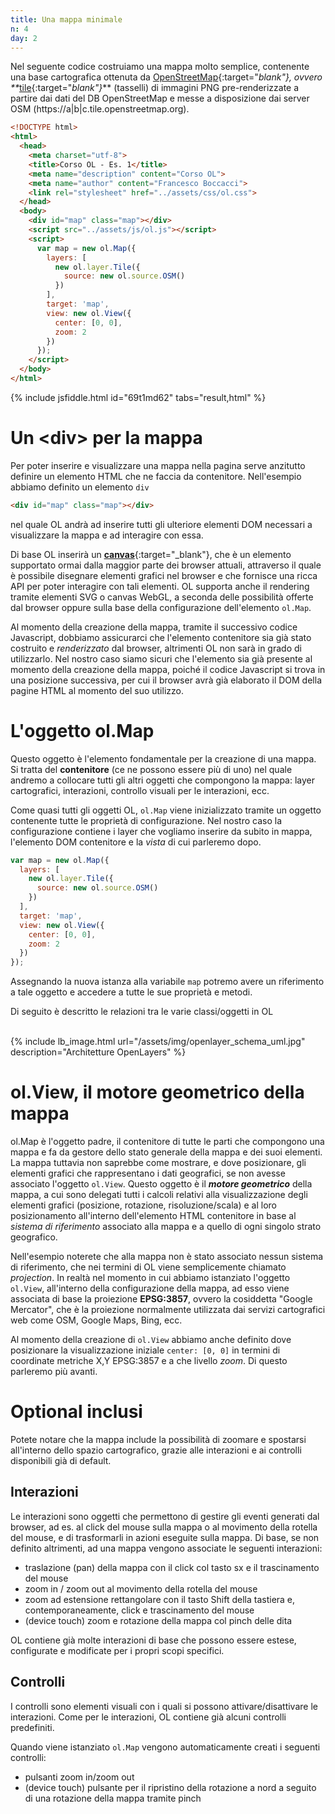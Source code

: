 ```yaml
---
title: Una mappa minimale
n: 4
day: 2
---
```

Nel seguente codice costruiamo una mappa molto semplice, contenente una base cartografica ottenuta da [OpenStreetMap](https://www.openstreetmap.org){:target="_blank"}, ovvero **_[tile](http://wiki.openstreetmap.org/wiki/Tiles){:target="_blank"}_** (tasselli) di immagini PNG pre-renderizzate a partire dai dati del DB OpenStreetMap e messe a disposizione dai server OSM (https://a&#124;b&#124;c.tile.openstreetmap.org).

``` html
<!DOCTYPE html>
<html>
  <head>
    <meta charset="utf-8">
    <title>Corso OL - Es. 1</title>
    <meta name="description" content="Corso OL">
    <meta name="author" content="Francesco Boccacci">
    <link rel="stylesheet" href="../assets/css/ol.css">
  </head>
  <body>
    <div id="map" class="map"></div>
    <script src="../assets/js/ol.js"></script>
    <script>
      var map = new ol.Map({
        layers: [
          new ol.layer.Tile({
            source: new ol.source.OSM()
          })
        ],
        target: 'map',
        view: new ol.View({
          center: [0, 0],
          zoom: 2
        })
      });
    </script>
  </body>
</html>
```

{% include jsfiddle.html id="69t1md62" tabs="result,html" %}

Un &lt;div&gt; per la mappa
===========================
Per poter inserire e visualizzare una mappa nella pagina serve anzitutto definire un elemento HTML che ne faccia da contenitore. Nell'esempio abbiamo definito un elemento `div`
```html
<div id="map" class="map"></div>
```
nel quale OL andrà ad inserire tutti gli ulteriore elementi DOM necessari a visualizzare la mappa e ad interagire con essa.

Di base OL inserirà un [**canvas**](https://developer.mozilla.org/it/docs/Web/HTML/Canvas){:target="_blank"}, che è un elemento supportato ormai dalla maggior parte dei browser attuali, attraverso il quale è possibile disegnare elementi grafici nel browser e che fornisce una ricca API per poter interagire con tali elementi.
OL supporta anche il rendering tramite elementi SVG o canvas WebGL, a seconda delle possibilità offerte dal browser oppure sulla base della configurazione dell'elemento `ol.Map`.

Al momento della creazione della mappa, tramite il successivo codice Javascript, dobbiamo assicurarci che l'elemento contenitore sia già stato costruito e _renderizzato_ dal browser, altrimenti OL non sarà in grado di utilizzarlo.
Nel nostro caso siamo sicuri che l'elemento sia già presente al momento della creazione della mappa, poiché il codice Javascript si trova in una posizione successiva, per cui il browser avrà già elaborato il DOM della pagine HTML al momento del suo utilizzo.

L'oggetto ol.Map
================
Questo oggetto è l'elemento fondamentale per la creazione di una mappa. Si tratta del **contenitore** (ce ne possono essere più di uno) nel quale andremo a collocare tutti gli altri oggetti che compongono la mappa: layer cartografici, interazioni, controllo visuali per le interazioni, ecc.

Come quasi tutti gli oggetti OL, `ol.Map` viene inizializzato tramite un oggetto contenente tutte le proprietà di configurazione. Nel nostro caso la configurazione contiene i layer che vogliamo inserire da subito in mappa, l'elemento DOM contenitore e la _vista_ di cui parleremo dopo.

```javascript
var map = new ol.Map({
  layers: [
    new ol.layer.Tile({
      source: new ol.source.OSM()
    })
  ],
  target: 'map',
  view: new ol.View({
    center: [0, 0],
    zoom: 2
  })
});
```
Assegnando la nuova istanza alla variabile `map` potremo avere un riferimento a tale oggetto e accedere a tutte le sue proprietà e metodi.

Di seguito è descritto le relazioni tra le varie classi/oggetti in OL

<br>
{% include lb_image.html url="/assets/img/openlayer_schema_uml.jpg" description="Architetture OpenLayers" %}
<br>

ol.View, il motore geometrico della mappa
=========================================
ol.Map è l'oggetto padre, il contenitore di tutte le parti che compongono una mappa e fa da gestore dello stato generale della mappa e dei suoi elementi. La mappa tuttavia non saprebbe come mostrare, e dove posizionare, gli elementi grafici che rappresentano i dati geografici, se non avesse associato l'oggetto `ol.View`.
Questo oggetto è il **_motore geometrico_** della mappa, a cui sono delegati tutti i calcoli relativi alla visualizzazione degli elementi grafici (posizione, rotazione, risoluzione/scala) e al loro posizionamento all'interno dell'elemento HTML contenitore in base al _sistema di riferimento_ associato alla mappa e a quello di ogni singolo strato geografico.

Nell'esempio noterete che alla mappa non è stato associato nessun sistema di riferimento, che nei termini di OL viene semplicemente chiamato _projection_. 
In realtà nel momento in cui abbiamo istanziato l'oggetto `ol.View`, all'interno della configurazione della mappa, ad esso viene associata di base la proiezione **EPSG:3857**, ovvero la cosiddetta "Google Mercator", che è la proiezione normalmente utilizzata dai servizi cartografici web come OSM, Google Maps, Bing, ecc.

Al momento della creazione di `ol.View` abbiamo anche definito dove posizionare la visualizzazione iniziale `center: [0, 0]` in termini di coordinate metriche X,Y EPSG:3857 e a che livello _zoom_. Di questo parleremo più avanti.

Optional inclusi
================
Potete notare che la mappa include la possibilità di zoomare e spostarsi all'interno dello spazio cartografico, grazie alle interazioni e ai controlli disponibili già di default.

## Interazioni ##

Le interazioni sono oggetti che permettono di gestire gli eventi generati dal browser, ad es. al click del mouse sulla mappa o al movimento della rotella del mouse, e di trasformarli in azioni eseguite sulla mappa.
Di base, se non definito altrimenti, ad una mappa vengono associate le seguenti interazioni:

* traslazione (pan) della mappa con il click col tasto sx e il trascinamento del mouse
* zoom in / zoom out al movimento della rotella del mouse
* zoom ad estensione rettangolare con il tasto Shift della tastiera e, contemporaneamente, click e trascinamento del mouse
* (device touch) zoom e rotazione della mappa col pinch delle dita

OL contiene già molte interazioni di base che possono essere estese, configurate e modificate per i propri scopi specifici.

## Controlli ##

I controlli sono elementi visuali con i quali si possono attivare/disattivare le interazioni. Come per le interazioni, OL contiene già alcuni controlli predefiniti.

Quando viene istanziato `ol.Map` vengono automaticamente creati i seguenti controlli:

* pulsanti zoom in/zoom out
* (device touch) pulsante per il ripristino della rotazione a nord a seguito di una rotazione della mappa tramite pinch
